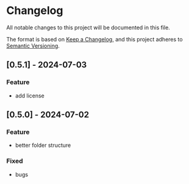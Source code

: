 # Changelog

All notable changes to this project will be documented in this file.

The format is based on [Keep a Changelog](https://keepachangelog.com/en/1.0.0/), 
and this project adheres to [Semantic Versioning](https://semver.org/spec/v2.0.0.html).


## [0.5.1] - 2024-07-03
### Feature
- add license


## [0.5.0] - 2024-07-02

### Feature
- better folder structure

### Fixed
- bugs